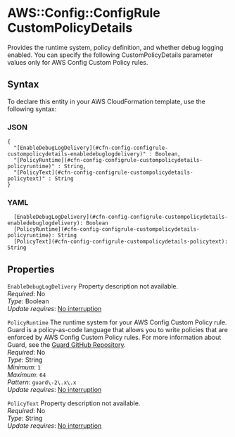 # AWS::Config::ConfigRule CustomPolicyDetails<a name="aws-properties-config-configrule-custompolicydetails"></a>

Provides the runtime system, policy definition, and whether debug logging enabled\. You can specify the following CustomPolicyDetails parameter values only for AWS Config Custom Policy rules\.

## Syntax<a name="aws-properties-config-configrule-custompolicydetails-syntax"></a>

To declare this entity in your AWS CloudFormation template, use the following syntax:

### JSON<a name="aws-properties-config-configrule-custompolicydetails-syntax.json"></a>

```
{
  "[EnableDebugLogDelivery](#cfn-config-configrule-custompolicydetails-enabledebuglogdelivery)" : Boolean,
  "[PolicyRuntime](#cfn-config-configrule-custompolicydetails-policyruntime)" : String,
  "[PolicyText](#cfn-config-configrule-custompolicydetails-policytext)" : String
}
```

### YAML<a name="aws-properties-config-configrule-custompolicydetails-syntax.yaml"></a>

```
  [EnableDebugLogDelivery](#cfn-config-configrule-custompolicydetails-enabledebuglogdelivery): Boolean
  [PolicyRuntime](#cfn-config-configrule-custompolicydetails-policyruntime): String
  [PolicyText](#cfn-config-configrule-custompolicydetails-policytext): String
```

## Properties<a name="aws-properties-config-configrule-custompolicydetails-properties"></a>

`EnableDebugLogDelivery`  <a name="cfn-config-configrule-custompolicydetails-enabledebuglogdelivery"></a>
Property description not available\.  
*Required*: No  
*Type*: Boolean  
*Update requires*: [No interruption](https://docs.aws.amazon.com/AWSCloudFormation/latest/UserGuide/using-cfn-updating-stacks-update-behaviors.html#update-no-interrupt)

`PolicyRuntime`  <a name="cfn-config-configrule-custompolicydetails-policyruntime"></a>
The runtime system for your AWS Config Custom Policy rule\. Guard is a policy\-as\-code language that allows you to write policies that are enforced by AWS Config Custom Policy rules\. For more information about Guard, see the [Guard GitHub Repository](https://github.com/aws-cloudformation/cloudformation-guard)\.  
*Required*: No  
*Type*: String  
*Minimum*: `1`  
*Maximum*: `64`  
*Pattern*: `guard\-2\.x\.x`  
*Update requires*: [No interruption](https://docs.aws.amazon.com/AWSCloudFormation/latest/UserGuide/using-cfn-updating-stacks-update-behaviors.html#update-no-interrupt)

`PolicyText`  <a name="cfn-config-configrule-custompolicydetails-policytext"></a>
Property description not available\.  
*Required*: No  
*Type*: String  
*Update requires*: [No interruption](https://docs.aws.amazon.com/AWSCloudFormation/latest/UserGuide/using-cfn-updating-stacks-update-behaviors.html#update-no-interrupt)